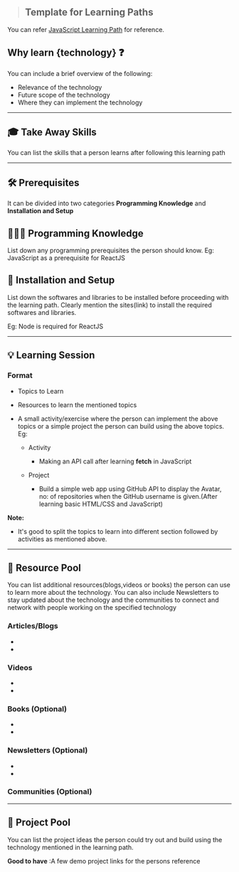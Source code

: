 > ## Template for Learning Paths
You can refer [JavaScript Learning Path](#) for reference.

## Why learn {technology} ❓

You can include a brief overview of the following:

- Relevance of the technology
- Future scope of the technology
- Where they can implement the technology
---
## 🎓 Take Away Skills

You can list the skills that a person learns after following this learning path

---
## 🛠️ Prerequisites

 It can be divided into two categories **Programming Knowledge** and **Installation and Setup**

## 🧑🏻‍💻 Programming Knowledge 

List down any programming prerequisites the person should know.
Eg: JavaScript as a prerequisite for ReactJS

## 📲 Installation and Setup

List down the softwares and libraries to be installed before proceeding with the learning path. Clearly mention the sites(link) to install the required softwares and libraries.

Eg: Node is required for ReactJS

---

## 💡 Learning Session

### Format
- Topics to Learn
- Resources to learn the mentioned topics
- A small activity/exercise where the person can implement the above topics or a simple project the person can build using the above topics. Eg:
    
    - Activity
    
        - Making an API call after learning **fetch** in JavaScript
    - Project

        - Build a simple web app using GitHub API to display the Avatar, no: of repositories when the GitHub username is given.(After learning basic HTML/CSS and JavaScript)

**Note:**

- It's good to split the topics to learn into different section followed by activities as mentioned above.

---
## 🔖 Resource Pool

You can list additional resources(blogs,videos or books) the person can use to learn more about the technology. You can also include Newsletters to stay updated about  the technology and the communities to connect and network with people working on the specified technology

### Articles/Blogs
-
-

### Videos
-
-

### Books (Optional)
-
-

### Newsletters (Optional)
-
-

### Communities (Optional)

---
## 🚀 Project Pool

You can list the project ideas the person could try out and build using the technology mentioned in the learning path.

**Good to have** :A few demo project links for the persons reference




